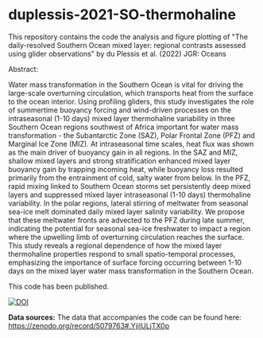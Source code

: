 # duplessis-2021-SO-thermohaline
This repository contains the code the analysis and figure plotting of "The daily-resolved Southern Ocean mixed layer: regional contrasts assessed using glider observations" by du Plessis et al. (2022) JGR: Oceans

Abstract:

Water mass transformation in the Southern Ocean is vital for driving the large-scale overturning circulation, which transports heat from the surface to the ocean interior. Using profiling gliders, this study investigates the role of summertime buoyancy forcing and wind-driven processes on the intraseasonal (1-10 days) mixed layer thermohaline variability in three Southern Ocean regions southwest of Africa important for water mass transformation - the Subantarctic Zone (SAZ), Polar Frontal Zone (PFZ) and Marginal Ice Zone (MIZ). At intraseasonal time scales, heat flux was shown as the main driver of buoyancy gain in all regions. In the SAZ and MIZ, shallow mixed layers and strong stratification enhanced mixed layer buoyancy gain by trapping incoming heat, while buoyancy loss resulted primarily from the entrainment of cold, salty water from below. In the PFZ, rapid mixing linked to Southern Ocean storms set persistently deep mixed layers and suppressed mixed layer intraseasonal (1-10 days) thermohaline variability. In the polar regions, lateral stirring of meltwater from seasonal sea-ice melt dominated daily mixed layer salinity variability. We propose that these meltwater fronts are advected to the PFZ during late summer, indicating the potential for seasonal sea-ice freshwater to impact a region where the upwelling limb of overturning circulation reaches the surface. This study reveals a regional dependence of how the mixed layer thermohaline properties respond to small spatio-temporal processes, emphasizing the importance of surface forcing occurring between 1-10 days on the mixed layer water mass transformation in the Southern Ocean.

This code has been published. 

[![DOI](https://zenodo.org/badge/DOI/10.5281/zenodo.5076119.svg)](https://doi.org/10.5281/zenodo.5076119)

**Data sources:** The data that accompanies the code can be found here: https://zenodo.org/record/5079763#.YjiIULjTX0p  


